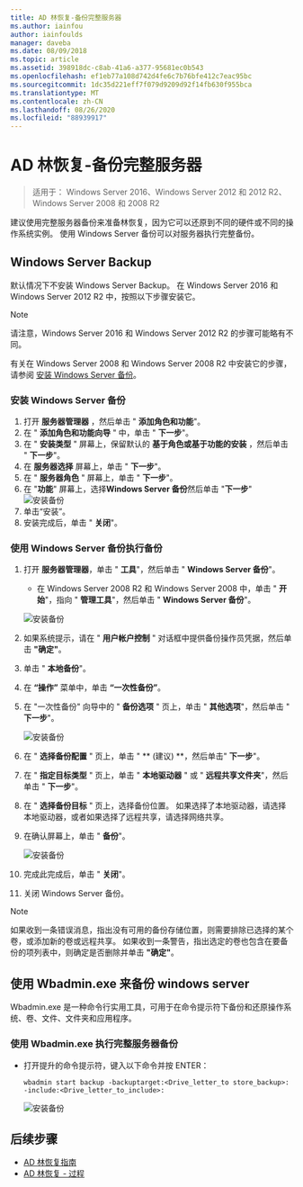 ```yaml
---
title: AD 林恢复-备份完整服务器
ms.author: iainfou
author: iainfoulds
manager: daveba
ms.date: 08/09/2018
ms.topic: article
ms.assetid: 398918dc-c8ab-41a6-a377-95681ec0b543
ms.openlocfilehash: ef1eb77a108d742d4fe6c7b76bfe412c7eac95bc
ms.sourcegitcommit: 1dc35d221eff7f079d9209d92f14fb630f955bca
ms.translationtype: MT
ms.contentlocale: zh-CN
ms.lasthandoff: 08/26/2020
ms.locfileid: "88939917"
---
```

# <a name="ad-forest-recovery---backing-up-a-full-server"></a>AD 林恢复-备份完整服务器

>适用于： Windows Server 2016、Windows Server 2012 和 2012 R2、Windows Server 2008 和 2008 R2

建议使用完整服务器备份来准备林恢复，因为它可以还原到不同的硬件或不同的操作系统实例。  使用 Windows Server 备份可以对服务器执行完整备份。

## <a name="windows-server-backup"></a>Windows Server Backup

默认情况下不安装 Windows Server Backup。 在 Windows Server 2016 和 Windows Server 2012 R2 中，按照以下步骤安装它。

>[!NOTE]
>请注意，Windows Server 2016 和 Windows Server 2012 R2 的步骤可能略有不同。

有关在 Windows Server 2008 和 Windows Server 2008 R2 中安装它的步骤，请参阅 [安装 Windows Server 备份](/previous-versions/windows/it-pro/windows-server-2008-R2-and-2008/cc771232(v=ws.10))。

### <a name="to-install-windows-server-backup"></a>安装 Windows Server 备份

1. 打开 **服务器管理器** ，然后单击 " **添加角色和功能**"。
2. 在 " **添加角色和功能向导** " 中，单击 " **下一步**"。
3. 在 " **安装类型** " 屏幕上，保留默认的 **基于角色或基于功能的安装** ，然后单击 " **下一步**"。
4. 在 **服务器选择** 屏幕上，单击 " **下一步**"。
5. 在 " **服务器角色** " 屏幕上，单击 " **下一步**"。
6. 在 "**功能**" 屏幕上，选择**Windows Server 备份**然后单击 "**下一步**" 
    ![ 安装备份](media/AD-Forest-Recovery-Backing-up-a-Full-Server/fullbackup2.png)
7. 单击“安装”。
8. 安装完成后，单击 " **关闭**"。

### <a name="to-perform-a-backup-with-windows-server-backup"></a>使用 Windows Server 备份执行备份

1. 打开 **服务器管理器**，单击 " **工具**"，然后单击 " **Windows Server 备份**"。
   - 在 Windows Server 2008 R2 和 Windows Server 2008 中，单击 " **开始**"，指向 " **管理工具**"，然后单击 " **Windows Server 备份**"。

   ![安装备份](media/AD-Forest-Recovery-Backing-up-a-Full-Server/fullbackup1.png)

2. 如果系统提示，请在 " **用户帐户控制** " 对话框中提供备份操作员凭据，然后单击 **"确定"**。
3. 单击 " **本地备份**"。
4. 在 **“操作”** 菜单中，单击 **“一次性备份”**。
5. 在 "一次性备份" 向导中的 " **备份选项** " 页上，单击 " **其他选项**"，然后单击 " **下一步**"。

   ![安装备份](media/AD-Forest-Recovery-Backing-up-a-Full-Server/fullbackup3.png)

6. 在 " **选择备份配置** " 页上，单击 " ** (建议) **，然后单击" **下一步**"。
7. 在 " **指定目标类型** " 页上，单击 " **本地驱动器** " 或 " **远程共享文件夹**"，然后单击 " **下一步**"。
8. 在 " **选择备份目标** " 页上，选择备份位置。  如果选择了本地驱动器，请选择本地驱动器，或者如果选择了远程共享，请选择网络共享。
9. 在确认屏幕上，单击 " **备份**"。

   ![安装备份](media/AD-Forest-Recovery-Backing-up-a-Full-Server/fullbackup4.png)

10. 完成此完成后，单击 " **关闭**"。
11. 关闭 Windows Server 备份。

>[!NOTE]
>如果收到一条错误消息，指出没有可用的备份存储位置，则需要排除已选择的某个卷，或添加新的卷或远程共享。
>如果收到一条警告，指出选定的卷也包含在要备份的项列表中，则确定是否删除并单击 **"确定"**。

## <a name="using-wbadminexe-to-backup-a-windows-server"></a>使用 Wbadmin.exe 来备份 windows server

Wbadmin.exe 是一种命令行实用工具，可用于在命令提示符下备份和还原操作系统、卷、文件、文件夹和应用程序。

### <a name="to-perform-a-full-server-backup-using-wbadminexe"></a>使用 Wbadmin.exe 执行完整服务器备份

- 打开提升的命令提示符，键入以下命令并按 ENTER：

   ```
   wbadmin start backup -backuptarget:<Drive_letter_to store_backup>: -include:<Drive_letter_to_include>:
   ```

   ![安装备份](media/AD-Forest-Recovery-Backing-up-a-Full-Server/fullbackup5.png)

## <a name="next-steps"></a>后续步骤

- [AD 林恢复指南](AD-Forest-Recovery-Guide.md)
- [AD 林恢复 - 过程](AD-Forest-Recovery-Procedures.md)
